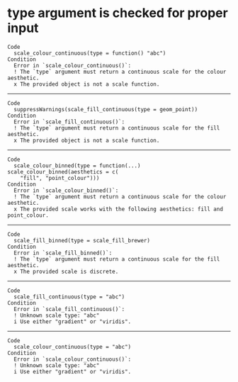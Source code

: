 # type argument is checked for proper input

    Code
      scale_colour_continuous(type = function() "abc")
    Condition
      Error in `scale_colour_continuous()`:
      ! The `type` argument must return a continuous scale for the colour aesthetic.
      x The provided object is not a scale function.

---

    Code
      suppressWarnings(scale_fill_continuous(type = geom_point))
    Condition
      Error in `scale_fill_continuous()`:
      ! The `type` argument must return a continuous scale for the fill aesthetic.
      x The provided object is not a scale function.

---

    Code
      scale_colour_binned(type = function(...) scale_colour_binned(aesthetics = c(
        "fill", "point_colour")))
    Condition
      Error in `scale_colour_binned()`:
      ! The `type` argument must return a continuous scale for the colour aesthetic.
      x The provided scale works with the following aesthetics: fill and point_colour.

---

    Code
      scale_fill_binned(type = scale_fill_brewer)
    Condition
      Error in `scale_fill_binned()`:
      ! The `type` argument must return a continuous scale for the fill aesthetic.
      x The provided scale is discrete.

---

    Code
      scale_fill_continuous(type = "abc")
    Condition
      Error in `scale_fill_continuous()`:
      ! Unknown scale type: "abc"
      i Use either "gradient" or "viridis".

---

    Code
      scale_colour_continuous(type = "abc")
    Condition
      Error in `scale_colour_continuous()`:
      ! Unknown scale type: "abc"
      i Use either "gradient" or "viridis".

